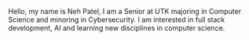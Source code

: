 
Hello, my name is Neh Patel, I am a Senior at UTK majoring in Computer Science and minoring in Cybersecurity. I am interested in full stack development, AI and learning new disciplines in computer science.
